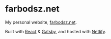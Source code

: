 # farbodsz.net

My personal website, [farbodsz.net](https://www.farbodsz.net/).

Built with [React](https://reactjs.org/) & [Gatsby](https://www.gatsbyjs.org/), and hosted with [Netlify](https://www.netlify.com/).
